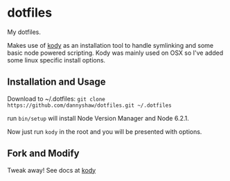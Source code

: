 # dotfiles

My dotfiles.

Makes use of [kody](https://github.com/jh3y/kody) as an installation tool to handle symlinking and some basic node powered scripting.  Kody was mainly used on OSX so I've added some linux specific install options.

## Installation and Usage

Download to ~/.dotfiles:
`git clone https://github.com/dannyshaw/dotfiles.git ~/.dotfiles`

run `bin/setup` will install Node Version Manager and Node 6.2.1.

Now just run `kody` in the root and you will be presented with options.

## Fork and Modify

Tweak away! See docs at [kody](https://github.com/jh3y/kody)
